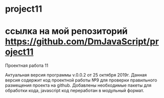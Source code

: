 # project11
# ссылка на мой репозиторий https://github.com/DmJavaScript/project11
Проектная работа 11

Актуальная версия программы v.0.0.2 от 25 октября 2019г.
Данная версия содержит код проектной работы №9 для проверки правильного размещения проекта на github. 
Добавлены необходимые пакеты для обработки кода, javascript код переработан в модульный формат.
